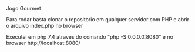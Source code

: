Jogo Gourmet

Para rodar basta clonar o repositorio em qualquer servidor com PHP e abrir o arquivo index.php no browser


Executei em php 7.4 atraves do comando "php -S 0.0.0.0:8080" e no browser http://localhost:8080/ 
